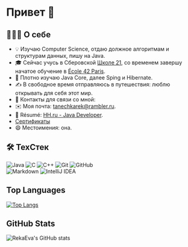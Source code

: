 # Привет 👋

## 👨🏻‍💻 О себе

- 💡  Изучаю Computer Science, отдаю должное алгоритмам и структурам данных, пишу на Java.
- 🎓 Сейчас учусь в Сберовской [Школе 21](https://21-school.ru/),
  со временем завершу начатое обучение в [École 42 Paris](https://42.fr/en/homepage/).
- 🌱 Плотно изучаю Java Core, далее Sping и Hibernate.
- ✍️ В свободное время отправляюсь в путешествия: люблю открывать для себя этот мир.
- 💬 Контакты для связи со мной:
- ✉️ Моя почта: [tanechkarek@rambler.ru](mailto:tanechkarek@rambler.ru).
- 📄 Résumé: [HH.ru - Java Developer](https://hh.ru/resume/4a24b697ff0b7878e40039ed1f7a6638354e36).
-  [Сертификаты](certificates/)
- 😄 Местоимения: она.

## 🛠 ТехСтек

![Java](https://img.shields.io/badge/-Java-05122A?style=flat&logo=Java&logoColor=FFA518)
![C](https://img.shields.io/badge/-C-05122A?style=flat&logo=C&logoColor=A8B9CC)
![C++](https://img.shields.io/badge/-C++-05122A?style=flat&logo=C%2B%2B&logoColor=00599C)
![Git](https://img.shields.io/badge/-Git-05122A?style=flat&logo=git)
![GitHub](https://img.shields.io/badge/-GitHub-05122A?style=flat&logo=github)\
![Markdown](https://img.shields.io/badge/-Markdown-05122A?style=flat&logo=markdown)
![IntelliJ IDEA](https://img.shields.io/badge/IntelliJIDEA-000000.svg?style=flat&logo=markdown)

## Top Languages

[![Top Langs](https://github-readme-stats.vercel.app/api/top-langs/?username=RekaEva)](https://github.com/anuraghazra/github-readme-stats)

## GitHub Stats

![RekaEva's GitHub stats](https://github-readme-stats.vercel.app/api?username=RekaEva&show_icons=true&theme=transparent#gh-dark-mode-only)
